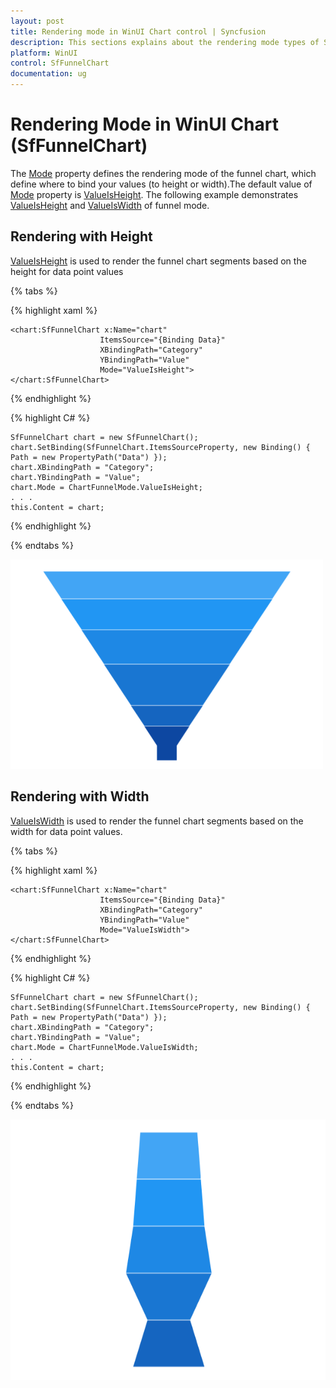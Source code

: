 ```yaml
---
layout: post
title: Rendering mode in WinUI Chart control | Syncfusion
description: This sections explains about the rendering mode types of Syncfusion WinUI Chart(SfFunnelChart) control
platform: WinUI
control: SfFunnelChart
documentation: ug
---
```


# Rendering Mode in WinUI Chart (SfFunnelChart)

The [Mode](https://help.syncfusion.com/cr/winui/Syncfusion.UI.Xaml.Charts.SfFunnelChart.html#Syncfusion_UI_Xaml_Charts_SfFunnelChart_Mode) property defines the rendering mode of the funnel chart, which define where to bind your values (to height or width).The default value of [Mode](https://help.syncfusion.com/cr/winui/Syncfusion.UI.Xaml.Charts.SfFunnelChart.html#Syncfusion_UI_Xaml_Charts_SfFunnelChart_Mode) property is [ValueIsHeight](https://help.syncfusion.com/cr/winui/Syncfusion.UI.Xaml.Charts.ChartFunnelMode.html#Syncfusion_UI_Xaml_Charts_ChartFunnelMode_ValueIsHeight).  The following example demonstrates [ValueIsHeight](https://help.syncfusion.com/cr/winui/Syncfusion.UI.Xaml.Charts.ChartFunnelMode.html#Syncfusion_UI_Xaml_Charts_ChartFunnelMode_ValueIsHeight) and [ValueIsWidth](https://help.syncfusion.com/cr/winui/Syncfusion.UI.Xaml.Charts.ChartFunnelMode.html#Syncfusion_UI_Xaml_Charts_ChartFunnelMode_ValueIsWidth) of funnel mode.

## Rendering with Height

[ValueIsHeight](https://help.syncfusion.com/cr/winui/Syncfusion.UI.Xaml.Charts.ChartFunnelMode.html#Syncfusion_UI_Xaml_Charts_ChartFunnelMode_ValueIsHeight) is used to render the funnel chart segments based on the height for data point values

{% tabs %} 

{% highlight xaml %}

    <chart:SfFunnelChart x:Name="chart"
                        ItemsSource="{Binding Data}" 
                        XBindingPath="Category" 
                        YBindingPath="Value" 
                        Mode="ValueIsHeight">
    </chart:SfFunnelChart>
 
{% endhighlight %}

{% highlight C# %}

    SfFunnelChart chart = new SfFunnelChart();
    chart.SetBinding(SfFunnelChart.ItemsSourceProperty, new Binding() { Path = new PropertyPath("Data") });
    chart.XBindingPath = "Category";
    chart.YBindingPath = "Value";
    chart.Mode = ChartFunnelMode.ValueIsHeight;
    . . . 
    this.Content = chart;

{% endhighlight %}

{% endtabs %}

![Rendering mode with height in WinUI Chart](Rendering-mode_Images/winui-chart_value-is-height.png)

## Rendering with Width

[ValueIsWidth](https://help.syncfusion.com/cr/winui/Syncfusion.UI.Xaml.Charts.ChartFunnelMode.html#Syncfusion_UI_Xaml_Charts_ChartFunnelMode_ValueIsWidth) is used to render the funnel chart segments based on the width for data point values.

{% tabs %} 

{% highlight xaml %}

    <chart:SfFunnelChart x:Name="chart"
                        ItemsSource="{Binding Data}" 
                        XBindingPath="Category" 
                        YBindingPath="Value" 
                        Mode="ValueIsWidth">
    </chart:SfFunnelChart>
 
{% endhighlight %}

{% highlight C# %}

    SfFunnelChart chart = new SfFunnelChart();
    chart.SetBinding(SfFunnelChart.ItemsSourceProperty, new Binding() { Path = new PropertyPath("Data") });
    chart.XBindingPath = "Category";
    chart.YBindingPath = "Value";
    chart.Mode = ChartFunnelMode.ValueIsWidth;
    . . . 
    this.Content = chart;

{% endhighlight %}

{% endtabs %}

![Rendering mode with width in WinUI Chart](Rendering-mode_Images/winui-chart_value-is-width.png)
